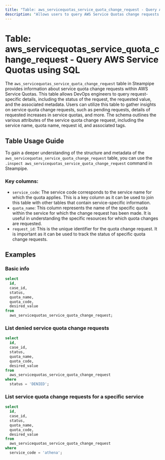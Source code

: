 ```yaml
---
title: "Table: aws_servicequotas_service_quota_change_request - Query AWS Service Quotas using SQL"
description: "Allows users to query AWS Service Quotas change requests."
---
```


# Table: aws_servicequotas_service_quota_change_request - Query AWS Service Quotas using SQL

The `aws_servicequotas_service_quota_change_request` table in Steampipe provides information about service quota change requests within AWS Service Quotas. This table allows DevOps engineers to query request-specific details, including the status of the request, the requested value, and the associated metadata. Users can utilize this table to gather insights on service quota change requests, such as pending requests, details of requested increases in service quotas, and more. The schema outlines the various attributes of the service quota change request, including the service name, quota name, request id, and associated tags.

## Table Usage Guide

To gain a deeper understanding of the structure and metadata of the `aws_servicequotas_service_quota_change_request` table, you can use the `.inspect aws_servicequotas_service_quota_change_request` command in Steampipe.

### Key columns:

- `service_code`: The service code corresponds to the service name for which the quota applies. This is a key column as it can be used to join this table with other tables that contain service-specific information.
- `quota_name`: This column represents the name of the specific quota within the service for which the change request has been made. It is useful in understanding the specific resources for which quota changes are requested.
- `request_id`: This is the unique identifier for the quota change request. It is important as it can be used to track the status of specific quota change requests.

## Examples

### Basic info

```sql
select
  id,
  case_id,
  status,
  quota_name,
  quota_code,
  desired_value
from
  aws_servicequotas_service_quota_change_request;
```

### List denied service quota change requests

```sql
select
  id,
  case_id,
  status,
  quota_name,
  quota_code,
  desired_value
from
  aws_servicequotas_service_quota_change_request
where
  status = 'DENIED';
```

### List service quota change requests for a specific service

```sql
select
  id,
  case_id,
  status,
  quota_name,
  quota_code,
  desired_value
from
  aws_servicequotas_service_quota_change_request
where
  service_code = 'athena';
```